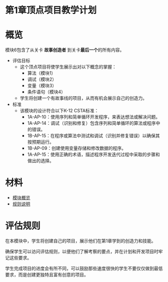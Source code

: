 # **第1章顶点项目教学计划**

# 概览

模块6包含了从关卡 **故事创造者** 到关卡**最后一个**的所有内容。

- 评估目标
    - 这个顶点项目将使学生展示出对以下概念的掌握：
        - 算法（模块1）
        - 调试（模块2）
        - 变量（模块3）
        - 条件语句（模块4）
    - 学生将创建一个有故事线的项目，从而有机会展示自己的创造力。
- 标准
    - 该模块的设计符合以下K-12 CSTA标准：
        - 1A-AP-10：使用序列和简单循环开发程序，来表达想法或解决问题。
        - 1A-AP-14：调试（识别和修复）包含序列和简单循环的算法或程序中的错误。
        - 1B-AP-15：在程序或算法中测试和调试（识别并修复错误）以确保其按预期运行。
        - 1B-AP-09：创建使用变量存储和修改数据的程序。
        - 1A-AP-15：使用正确的术语，描述程序开发迭代过程中采取的步骤和做出的选择。

# 材料

- [模块概览](/teachers/resources/chapter1module6overview-zh-HANS)
- [规则说明](/teachers/resources/chapter1rubric-zh-HANS)

# 评估规则

在本模块中，学生将创建自己的项目，展示他们在第1章学到的创造力和技能。

确保学生可以访问评估规则，以便他们了解考察的要点，并在计划和开发项目时牢记这些要求。

学生完成项目的进度会有所不同，可以鼓励那些速度很快的学生不要仅仅做到最低要求，而是创建更独特且富有创意的项目。

